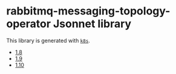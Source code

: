 # rabbitmq-messaging-topology-operator Jsonnet library

This library is generated with [`k8s`](https://github.com/jsonnet-libs/k8s).

- [1.8](1.8/README.md)
- [1.9](1.9/README.md)
- [1.10](1.10/README.md)
